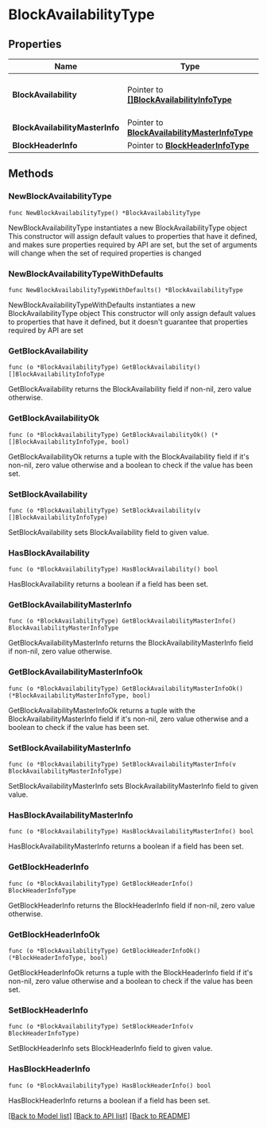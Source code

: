 # BlockAvailabilityType

## Properties

Name | Type | Description | Notes
------------ | ------------- | ------------- | -------------
**BlockAvailability** | Pointer to [**[]BlockAvailabilityInfoType**](BlockAvailabilityInfoType.md) | Provides room allocation/availability information for a stay date. | [optional] 
**BlockAvailabilityMasterInfo** | Pointer to [**BlockAvailabilityMasterInfoType**](BlockAvailabilityMasterInfoType.md) |  | [optional] 
**BlockHeaderInfo** | Pointer to [**BlockHeaderInfoType**](BlockHeaderInfoType.md) |  | [optional] 

## Methods

### NewBlockAvailabilityType

`func NewBlockAvailabilityType() *BlockAvailabilityType`

NewBlockAvailabilityType instantiates a new BlockAvailabilityType object
This constructor will assign default values to properties that have it defined,
and makes sure properties required by API are set, but the set of arguments
will change when the set of required properties is changed

### NewBlockAvailabilityTypeWithDefaults

`func NewBlockAvailabilityTypeWithDefaults() *BlockAvailabilityType`

NewBlockAvailabilityTypeWithDefaults instantiates a new BlockAvailabilityType object
This constructor will only assign default values to properties that have it defined,
but it doesn't guarantee that properties required by API are set

### GetBlockAvailability

`func (o *BlockAvailabilityType) GetBlockAvailability() []BlockAvailabilityInfoType`

GetBlockAvailability returns the BlockAvailability field if non-nil, zero value otherwise.

### GetBlockAvailabilityOk

`func (o *BlockAvailabilityType) GetBlockAvailabilityOk() (*[]BlockAvailabilityInfoType, bool)`

GetBlockAvailabilityOk returns a tuple with the BlockAvailability field if it's non-nil, zero value otherwise
and a boolean to check if the value has been set.

### SetBlockAvailability

`func (o *BlockAvailabilityType) SetBlockAvailability(v []BlockAvailabilityInfoType)`

SetBlockAvailability sets BlockAvailability field to given value.

### HasBlockAvailability

`func (o *BlockAvailabilityType) HasBlockAvailability() bool`

HasBlockAvailability returns a boolean if a field has been set.

### GetBlockAvailabilityMasterInfo

`func (o *BlockAvailabilityType) GetBlockAvailabilityMasterInfo() BlockAvailabilityMasterInfoType`

GetBlockAvailabilityMasterInfo returns the BlockAvailabilityMasterInfo field if non-nil, zero value otherwise.

### GetBlockAvailabilityMasterInfoOk

`func (o *BlockAvailabilityType) GetBlockAvailabilityMasterInfoOk() (*BlockAvailabilityMasterInfoType, bool)`

GetBlockAvailabilityMasterInfoOk returns a tuple with the BlockAvailabilityMasterInfo field if it's non-nil, zero value otherwise
and a boolean to check if the value has been set.

### SetBlockAvailabilityMasterInfo

`func (o *BlockAvailabilityType) SetBlockAvailabilityMasterInfo(v BlockAvailabilityMasterInfoType)`

SetBlockAvailabilityMasterInfo sets BlockAvailabilityMasterInfo field to given value.

### HasBlockAvailabilityMasterInfo

`func (o *BlockAvailabilityType) HasBlockAvailabilityMasterInfo() bool`

HasBlockAvailabilityMasterInfo returns a boolean if a field has been set.

### GetBlockHeaderInfo

`func (o *BlockAvailabilityType) GetBlockHeaderInfo() BlockHeaderInfoType`

GetBlockHeaderInfo returns the BlockHeaderInfo field if non-nil, zero value otherwise.

### GetBlockHeaderInfoOk

`func (o *BlockAvailabilityType) GetBlockHeaderInfoOk() (*BlockHeaderInfoType, bool)`

GetBlockHeaderInfoOk returns a tuple with the BlockHeaderInfo field if it's non-nil, zero value otherwise
and a boolean to check if the value has been set.

### SetBlockHeaderInfo

`func (o *BlockAvailabilityType) SetBlockHeaderInfo(v BlockHeaderInfoType)`

SetBlockHeaderInfo sets BlockHeaderInfo field to given value.

### HasBlockHeaderInfo

`func (o *BlockAvailabilityType) HasBlockHeaderInfo() bool`

HasBlockHeaderInfo returns a boolean if a field has been set.


[[Back to Model list]](../README.md#documentation-for-models) [[Back to API list]](../README.md#documentation-for-api-endpoints) [[Back to README]](../README.md)


